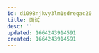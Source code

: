 ```yaml
---
id: di098njkvy3lm1sdreqac20
title: 面试
desc: ''
updated: 1664243914591
created: 1664243914591
---
```


